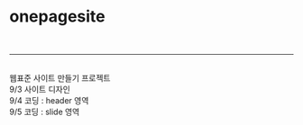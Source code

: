 # onepagesite
<br>
<hr>
<br>
웹표준 사이트 만들기 프로젝트<br>
9/3 사이트 디자인 <br>
9/4 코딩 : header 영역 <br>
9/5 코딩 : slide 영역 <br>
